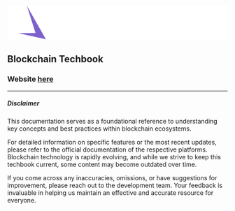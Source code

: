 [![SpaceDev](/assets/SpaceDevLogo.svg)](https://www.spacedev.io/)

## Blockchain Techbook


### Website  **[here](https://spaceuy.github.io/blockchain-guidelines/)**

---

##### Disclaimer

This documentation serves as a foundational reference to understanding key concepts and best practices within blockchain ecosystems.

For detailed information on specific features or the most recent updates, please refer to the official documentation of the respective platforms. Blockchain technology is rapidly evolving, and while we strive to keep this techbook current, some content may become outdated over time.

If you come across any inaccuracies, omissions, or have suggestions for improvement, please reach out to the development team. Your feedback is invaluable in helping us maintain an effective and accurate resource for everyone.